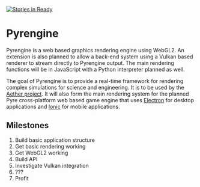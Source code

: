 [![Stories in Ready](https://badge.waffle.io/pyre-io/pyrengine.png?label=ready&title=Ready)](https://waffle.io/pyre-io/pyrengine?utm_source=badge)
# Pyrengine

Pyrengine is a web based graphics rendering engine using WebGL2. An extension is also planned to allow a back-end system using a Vulkan based renderer to stream directly to Pyrengine output. The main rendering functions will be in JavaScript with a Python interpreter planned as well.

The goal of Pyrengine is to provide a real-time framework for rendering complex simulations for science and engineering. It is to be used by the [Aether project](https://github.com/alchemy-dev/aether). It will also form the main rendering system for the planned Pyre cross-platform web based game engine that uses [Electron](https://electron.atom.io) for desktop applications and [Ionic](http://ionicframework.com) for mobile applications.

## Milestones
1. Build basic application structure
2. Get basic rendering working
3. Get WebGL2 working
4. Build API
5. Investigate Vulkan integration
6. ???
7. Profit
